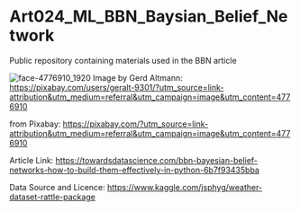 # Art024_ML_BBN_Baysian_Belief_Network
Public repository containing materials used in the BBN article

![face-4776910_1920](https://user-images.githubusercontent.com/24861699/156918159-2c9842ec-6142-42d3-8549-7f8ffe17b67f.jpg)
Image by Gerd Altmann: https://pixabay.com/users/geralt-9301/?utm_source=link-attribution&utm_medium=referral&utm_campaign=image&utm_content=4776910

from Pixabay: https://pixabay.com/?utm_source=link-attribution&utm_medium=referral&utm_campaign=image&utm_content=4776910

Article Link: https://towardsdatascience.com/bbn-bayesian-belief-networks-how-to-build-them-effectively-in-python-6b7f93435bba

Data Source and Licence: https://www.kaggle.com/jsphyg/weather-dataset-rattle-package
